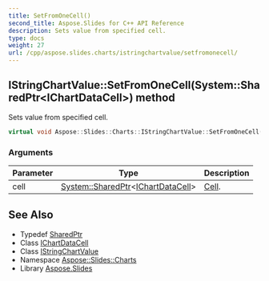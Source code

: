 ```yaml
---
title: SetFromOneCell()
second_title: Aspose.Slides for C++ API Reference
description: Sets value from specified cell.
type: docs
weight: 27
url: /cpp/aspose.slides.charts/istringchartvalue/setfromonecell/
---
```

## IStringChartValue::SetFromOneCell(System::SharedPtr\<IChartDataCell\>) method


Sets value from specified cell.

```cpp
virtual void Aspose::Slides::Charts::IStringChartValue::SetFromOneCell(System::SharedPtr<IChartDataCell> cell)=0
```


### Arguments

| Parameter | Type | Description |
| --- | --- | --- |
| cell | [System::SharedPtr](../../../system/sharedptr/)\<[IChartDataCell](../../ichartdatacell/)\> | [Cell](../../../aspose.slides/cell/). |

## See Also

* Typedef [SharedPtr](../../system/sharedptr/)
* Class [IChartDataCell](../ichartdatacell/)
* Class [IStringChartValue](./)
* Namespace [Aspose::Slides::Charts](../)
* Library [Aspose.Slides](../../)
